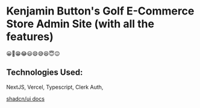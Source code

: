 # Kenjamin Button's Golf E-Commerce Store Admin Site (with all the features) 
😀😬😁😂😃😄😅😆😇😉

## Technologies Used:

NextJS, Vercel, Typescript, Clerk Auth, 


[shadcn/ui docs](https://ui.shadcn.com/)